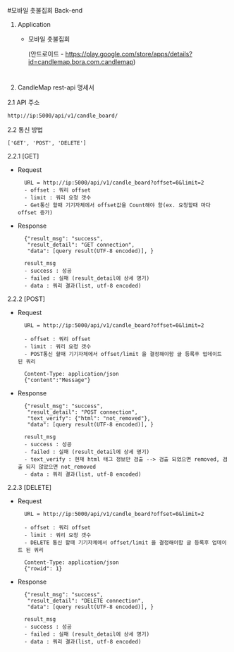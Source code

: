 #모바일 촛불집회 Back-end

1. Application

    * 모바일 촛불집회 

        (안드로이드 - https://play.google.com/store/apps/details?id=candlemap.bora.com.candlemap)
# 

2. CandleMap rest-api 명세서

2.1 API 주소

    http://ip:5000/api/v1/candle_board/

2.2 통신 방법
    
    ['GET', 'POST', 'DELETE']


2.2.1 [GET]

* Request

        URL = http://ip:5000/api/v1/candle_board?offset=0&limit=2
        - offset : 쿼리 offset
        - limit : 쿼리 요청 갯수
        - Get통신 할때 기기자체에서 offset값을 Count해야 함(ex. 요청할때 마다 offset 증가)

* Response

        {"result_msg": "success", 
         "result_detail": "GET connection", 
         "data": [query result(UTF-8 encoded)], }
 
        result_msg 
        - success : 성공
        - failed : 실패 (result_detail에 상세 명기)
        - data : 쿼리 결과(list, utf-8 encoded)
  
  
2.2.2 [POST]

* Request

        URL = http://ip:5000/api/v1/candle_board?offset=0&limit=2

        - offset : 쿼리 offset
        - limit : 쿼리 요청 갯수
        - POST통신 할때 기기자체에서 offset/limit 을 결정해야함 글 등록후 업데이트 된 쿼리

        Content-Type: application/json
        {"content":"Message"}

* Response
        
        {"result_msg": "success", 
         "result_detail": "POST connection", 
         "text_verify": {"html": "not_removed"},
         "data": [query result(UTF-8 encoded)], }
 
        result_msg 
        - success : 성공
        - failed : 실패 (result_detail에 상세 명기)
        - text_verify : 현재 html 태그 정보만 검출 --> 검출 되었으면 removed, 검출 되지 않았으면 not_removed
        - data : 쿼리 결과(list, utf-8 encoded)
  
2.2.3 [DELETE]

* Request

        URL = http://ip:5000/api/v1/candle_board?offset=0&limit=2

        - offset : 쿼리 offset
        - limit : 쿼리 요청 갯수
        - DELETE 통신 할때 기기자체에서 offset/limit 을 결정해야함 글 등록후 업데이트 된 쿼리

        Content-Type: application/json
        {"rowid": 1}

* Response

        {"result_msg": "success", 
         "result_detail": "DELETE connection", 
         "data": [query result(UTF-8 encoded)], }
 
        result_msg 
        - success : 성공
        - failed : 실패 (result_detail에 상세 명기)
        - data : 쿼리 결과(list, utf-8 encoded)
